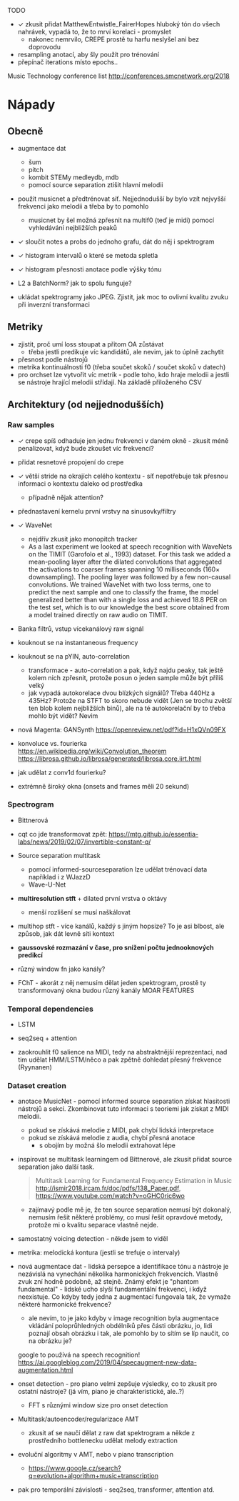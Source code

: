 TODO
- ✓ zkusit přidat MatthewEntwistle_FairerHopes hluboký tón do všech nahrávek, vypadá to, že to mrví korelaci - promyslet
    - nakonec nemrvilo, CREPE prostě tu harfu neslyšel ani bez doprovodu
- resampling anotací, aby šly použít pro trénování
- přepínač iterations místo epochs..

Music Technology conference list
http://conferences.smcnetwork.org/2018

# Nápady
## Obecně
- augmentace dat
    - šum
    - pitch
    - kombit STEMy medleydb, mdb
    - pomocí source separation ztišit hlavní melodii

- použít musicnet a předtrénovat síť. Nejjednodušší by bylo vzít nejvyšší frekvenci jako melodii a třeba by to pomohlo
    - musicnet by šel možná zpřesnit na multif0 (teď je midi) pomocí vyhledávání nejbližších peaků
- ✓ sloučit notes a probs do jednoho grafu, dát do něj i spektrogram
- ✓ histogram intervalů o které se metoda spletla
- ✓ histogram přesnosti anotace podle výšky tónu
- L2 a BatchNorm? jak to spolu funguje?
- ukládat spektrogramy jako JPEG. Zjistit, jak moc to ovlivní kvalitu zvuku při inverzní transformaci

## Metriky
- zjistit, proč umí loss stoupat a přitom OA zůstávat
    - třeba jestli predikuje víc kandidátů, ale nevim, jak to úplně zachytit
- přesnost podle nástrojů
- metrika kontinuálnosti f0 (třeba součet skoků / součet skoků v datech)
- pro orchset lze vytvořit víc metrik - podle toho, kdo hraje melodii a jestli se nástroje hrající melodii střídají. Na základě přiloženého CSV


## Architektury (od nejjednodušších)
### Raw samples
- ✓ crepe spíš odhaduje jen jednu frekvenci v daném okně - zkusit méně penalizovat, když bude zkoušet víc frekvencí?
- přidat resnetové propojení do crepe
- ✓ větší stride na okrajích celého kontextu - síť nepotřebuje tak přesnou informaci o kontextu daleko od prostředka
    - případně nějak attention?
- přednastavení kernelu první vrstvy na sinusovky/filtry
- ✓ WaveNet   
    - nejdřív zkusit jako monopitch tracker
    - As a last experiment we looked at speech recognition with WaveNets on the TIMIT (Garofolo et al., 1993) dataset. For this task we added a mean-pooling layer after the dilated convolutions that aggregated the activations to coarser frames spanning 10 milliseconds (160× downsampling). The pooling layer was followed by a few non-causal convolutions. We trained WaveNet with two loss terms, one to predict the next sample and one to classify the frame, the model generalized better than with a single loss and achieved 18.8 PER on the test set, which is to our knowledge the best score obtained from a model trained directly on raw audio on TIMIT.
- Banka filtrů, vstup vícekanálový raw signál
- kouknout se na instantaneous frequency
- kouknout se na pYIN, auto-correlation
    - transformace - auto-correlation a pak, když najdu peaky, tak ještě kolem nich zpřesnit, protože posun o jeden sample může být příliš velký
    - jak vypadá autokorelace dvou blízkých signálů? Třeba 440Hz a 435Hz? Protože na STFT to skoro nebude vidět (Jen se trochu zvětší ten blob kolem nejbližších binů), ale na té autokorelační by to třeba mohlo být vidět? Nevim

- nová Magenta: GANSynth https://openreview.net/pdf?id=H1xQVn09FX

- konvoluce vs. fourierka https://en.wikipedia.org/wiki/Convolution_theorem
https://librosa.github.io/librosa/generated/librosa.core.iirt.html

- jak udělat z conv1d fourierku?

- extrémně široký okna (onsets and frames měli 20 sekund)

### Spectrogram
- Bittnerová
- cqt co jde transformovat zpět: https://mtg.github.io/essentia-labs/news/2019/02/07/invertible-constant-q/
- Source separation multitask
    - pomocí informed-sourceseparation lze udělat trénovací data například i z WJazzD
    - Wave-U-Net
- **multiresolution stft** + dilated první vrstva o oktávy
    - menší rozlišení se musí naškálovat
- multihop stft - více kanálů, každý s jiným hopsize? To je asi blbost, ale způsob, jak dát levně síti kontext
- **gaussovské rozmazání v čase, pro snížení počtu jednooknových predikcí**
- různý window fn jako kanály?

- FChT - akorát z něj nemusím dělat jeden spektrogram, prostě ty transformovaný okna budou různý kanály MOAR FEATURES

### Temporal dependencies
- LSTM
- seq2seq + attention

- zaokrouhlit f0 salience na MIDI, tedy na abstraktnější reprezentaci, nad tim udělat HMM/LSTM/něco a pak zpětně dohledat přesný frekvence (Ryynanen)

### Dataset creation
- anotace MusicNet - pomocí informed source separation získat hlasitosti nástrojů a sekcí. Zkombinovat tuto informaci s teoriemi jak získat z MIDI melodii. 
    - pokud se získává melodie z MIDI, pak chybí lidská interpretace
    - pokud se získává melodie z audia, chybí přesná anotace
        - s obojím by možná šlo melodii extrahovat lépe


- inspirovat se multitask learningem od Bittnerové, ale zkusit přidat source separation jako další task.
    > Multitask Learning for Fundamental Frequency Estimation in Music
    > http://ismir2018.ircam.fr/doc/pdfs/138_Paper.pdf, https://www.youtube.com/watch?v=oGHC0ric6wo
    - zajímavý podle mě je, že ten source separation nemusí být dokonalý, nemusím řešit některé problémy, co musí řešit opravdové metody, protože mi o kvalitu separace vlastně nejde.

- samostatný voicing detection - někde jsem to viděl

- metrika: melodická kontura (jestli se trefuje o intervaly)

- nová augmentace dat - lidská persepce a identifikace tónu a nástroje je nezávislá na vynechání několika harmonických frekvencích. Vlastně zvuk zní hodně podobně, až stejně. Známý efekt je "phantom fundamental" - lidské ucho slyší fundamentální frekvenci, i když neexistuje. Co kdyby tedy jedna z augmentací fungovala tak, že vymaže některé harmonické frekvence?
    - ale nevím, to je jako kdyby v image recognition byla augmentace vkládání poloprůhledných obdélníků přes části obrázku, jo, lidi poznají obsah obrázku i tak, ale pomohlo by to sítím se líp naučit, co na obrázku je?
    
    google to používá na speech recognition! https://ai.googleblog.com/2019/04/specaugment-new-data-augmentation.html

- onset detection - pro piano velmi zepšuje výsledky, co to zkusit pro ostatní nástroje? (já vím, piano je charakteristické, ale..?)
    - FFT s různými window size pro onset detection

- Multitask/autoencoder/regularizace AMT
    - zkusit ať se naučí dělat z raw dat spektrogram a někde z prostředního bottlenecku udělat melody extraction

- evoluční algoritmy v AMT, nebo v piano transcription
	- https://www.google.cz/search?q=evolution+algorithm+music+transcription

- pak pro temporální závislosti - seq2seq, transformer, attention atd.